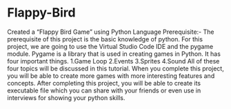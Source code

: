 # Flappy-Bird
Created a “Flappy Bird Game” using Python Language
Prerequisite:-
The prerequisite of this project is the basic knowledge of python.
For this project, we are going to use the Virtual Studio Code IDE and the pygame module. Pygame is a library that is used in creating games in Python. It has four important things.
1.Game Loop
2.Events
3.Sprites
4.Sound
All of these four topics will be discussed in this tutorial.
When you complete this project, you will be able to create more games with more interesting features and concepts. After completing this project, you will be able to create its executable file which you can share with your friends or even use in interviews for showing your python skills.
